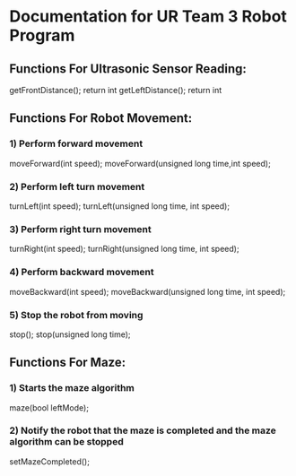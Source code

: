 # Documentation for UR Team 3 Robot Program

## Functions For Ultrasonic Sensor Reading:
getFrontDistance(); return int
getLeftDistance();  return int

## Functions For Robot Movement:

### 1) Perform forward movement
moveForward(int speed);
moveForward(unsigned long time,int speed);

### 2) Perform left turn movement
turnLeft(int speed);
turnLeft(unsigned long time, int speed);

### 3) Perform right turn movement
turnRight(int speed);
turnRight(unsigned long time, int speed);

### 4) Perform backward movement
moveBackward(int speed);
moveBackward(unsigned long time, int speed);

### 5) Stop the robot from moving
stop();
stop(unsigned long time);

## Functions For Maze:
### 1) Starts the maze algorithm
maze(bool leftMode);
### 2) Notify the robot that the maze is completed and the maze algorithm can be stopped
setMazeCompleted();
